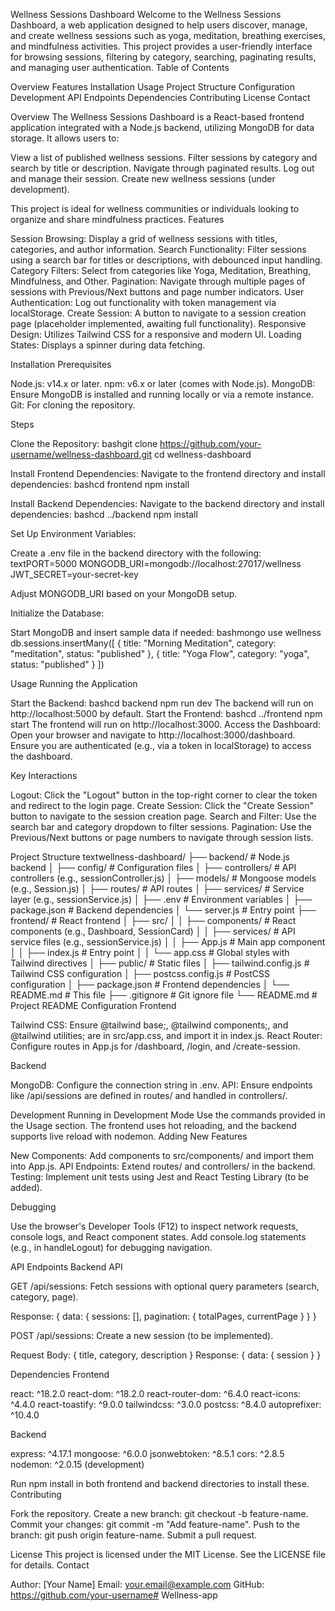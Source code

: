 Wellness Sessions Dashboard
Welcome to the Wellness Sessions Dashboard, a web application designed to help users discover, manage, and create wellness sessions such as yoga, meditation, breathing exercises, and mindfulness activities. This project provides a user-friendly interface for browsing sessions, filtering by category, searching, paginating results, and managing user authentication.
Table of Contents

Overview
Features
Installation
Usage
Project Structure
Configuration
Development
API Endpoints
Dependencies
Contributing
License
Contact

Overview
The Wellness Sessions Dashboard is a React-based frontend application integrated with a Node.js backend, utilizing MongoDB for data storage. It allows users to:

View a list of published wellness sessions.
Filter sessions by category and search by title or description.
Navigate through paginated results.
Log out and manage their session.
Create new wellness sessions (under development).

This project is ideal for wellness communities or individuals looking to organize and share mindfulness practices.
Features

Session Browsing: Display a grid of wellness sessions with titles, categories, and author information.
Search Functionality: Filter sessions using a search bar for titles or descriptions, with debounced input handling.
Category Filters: Select from categories like Yoga, Meditation, Breathing, Mindfulness, and Other.
Pagination: Navigate through multiple pages of sessions with Previous/Next buttons and page number indicators.
User Authentication: Log out functionality with token management via localStorage.
Create Session: A button to navigate to a session creation page (placeholder implemented, awaiting full functionality).
Responsive Design: Utilizes Tailwind CSS for a responsive and modern UI.
Loading States: Displays a spinner during data fetching.

Installation
Prerequisites

Node.js: v14.x or later.
npm: v6.x or later (comes with Node.js).
MongoDB: Ensure MongoDB is installed and running locally or via a remote instance.
Git: For cloning the repository.

Steps

Clone the Repository:
bashgit clone https://github.com/your-username/wellness-dashboard.git
cd wellness-dashboard

Install Frontend Dependencies:
Navigate to the frontend directory and install dependencies:
bashcd frontend
npm install

Install Backend Dependencies:
Navigate to the backend directory and install dependencies:
bashcd ../backend
npm install

Set Up Environment Variables:

Create a .env file in the backend directory with the following:
textPORT=5000
MONGODB_URI=mongodb://localhost:27017/wellness
JWT_SECRET=your-secret-key

Adjust MONGODB_URI based on your MongoDB setup.


Initialize the Database:

Start MongoDB and insert sample data if needed:
bashmongo
use wellness
db.sessions.insertMany([
  { title: "Morning Meditation", category: "meditation", status: "published" },
  { title: "Yoga Flow", category: "yoga", status: "published" }
])




Usage
Running the Application

Start the Backend:
bashcd backend
npm run dev
The backend will run on http://localhost:5000 by default.
Start the Frontend:
bashcd ../frontend
npm start
The frontend will run on http://localhost:3000.
Access the Dashboard:
Open your browser and navigate to http://localhost:3000/dashboard. Ensure you are authenticated (e.g., via a token in localStorage) to access the dashboard.

Key Interactions

Logout: Click the "Logout" button in the top-right corner to clear the token and redirect to the login page.
Create Session: Click the "Create Session" button to navigate to the session creation page.
Search and Filter: Use the search bar and category dropdown to filter sessions.
Pagination: Use the Previous/Next buttons or page numbers to navigate through session lists.

Project Structure
textwellness-dashboard/
├── backend/              # Node.js backend
│   ├── config/           # Configuration files
│   ├── controllers/      # API controllers (e.g., sessionController.js)
│   ├── models/           # Mongoose models (e.g., Session.js)
│   ├── routes/           # API routes
│   ├── services/         # Service layer (e.g., sessionService.js)
│   ├── .env             # Environment variables
│   ├── package.json     # Backend dependencies
│   └── server.js        # Entry point
├── frontend/             # React frontend
│   ├── src/
│   │   ├── components/   # React components (e.g., Dashboard, SessionCard)
│   │   ├── services/     # API service files (e.g., sessionService.js)
│   │   ├── App.js       # Main app component
│   │   ├── index.js     # Entry point
│   │   └── app.css      # Global styles with Tailwind directives
│   ├── public/          # Static files
│   ├── tailwind.config.js # Tailwind CSS configuration
│   ├── postcss.config.js # PostCSS configuration
│   ├── package.json     # Frontend dependencies
│   └── README.md        # This file
├── .gitignore           # Git ignore file
└── README.md            # Project README
Configuration
Frontend

Tailwind CSS: Ensure @tailwind base;, @tailwind components;, and @tailwind utilities; are in src/app.css, and import it in index.js.
React Router: Configure routes in App.js for /dashboard, /login, and /create-session.

Backend

MongoDB: Configure the connection string in .env.
API: Ensure endpoints like /api/sessions are defined in routes/ and handled in controllers/.

Development
Running in Development Mode
Use the commands provided in the Usage section. The frontend uses hot reloading, and the backend supports live reload with nodemon.
Adding New Features

New Components: Add components to src/components/ and import them into App.js.
API Endpoints: Extend routes/ and controllers/ in the backend.
Testing: Implement unit tests using Jest and React Testing Library (to be added).

Debugging

Use the browser's Developer Tools (F12) to inspect network requests, console logs, and React component states.
Add console.log statements (e.g., in handleLogout) for debugging navigation.

API Endpoints
Backend API

GET /api/sessions: Fetch sessions with optional query parameters (search, category, page).

Response: { data: { sessions: [], pagination: { totalPages, currentPage } } }


POST /api/sessions: Create a new session (to be implemented).

Request Body: { title, category, description }
Response: { data: { session } }



Dependencies
Frontend

react: ^18.2.0
react-dom: ^18.2.0
react-router-dom: ^6.4.0
react-icons: ^4.4.0
react-toastify: ^9.0.0
tailwindcss: ^3.0.0
postcss: ^8.4.0
autoprefixer: ^10.4.0

Backend

express: ^4.17.1
mongoose: ^6.0.0
jsonwebtoken: ^8.5.1
cors: ^2.8.5
nodemon: ^2.0.15 (development)

Run npm install in both frontend and backend directories to install these.
Contributing

Fork the repository.
Create a new branch: git checkout -b feature-name.
Commit your changes: git commit -m "Add feature-name".
Push to the branch: git push origin feature-name.
Submit a pull request.

License
This project is licensed under the MIT License. See the LICENSE file for details.
Contact

Author: [Your Name]
Email: your.email@example.com
GitHub: https://github.com/your-username#   W e l l n e s s - a p p  
 